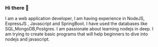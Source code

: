 ### Hi there 👋

<!--
**muppidathithilagam/muppidathithilagam** is a ✨ _special_ ✨ repository because its `README.md` (this file) appears on your GitHub profile.

Here are some ideas to get you started:

- 🔭 I’m currently working on ...
- 🌱 I’m currently learning ...
- 👯 I’m looking to collaborate on ...
- 🤔 I’m looking for help with ...
- 💬 Ask me about ...
- 📫 How to reach me: ...
- 😄 Pronouns: ...
- ⚡ Fun fact: ...
-->


I am a web application developer, I am having experience in NodeJS, ExpressJS , Javascript and SpringBoot. I have used the databases like SQL,MongoDB,Postgres. I am passionate about learning nodejs in deep. I am trying to create basic programs that will help beginners to dive into nodejs and javascript.
